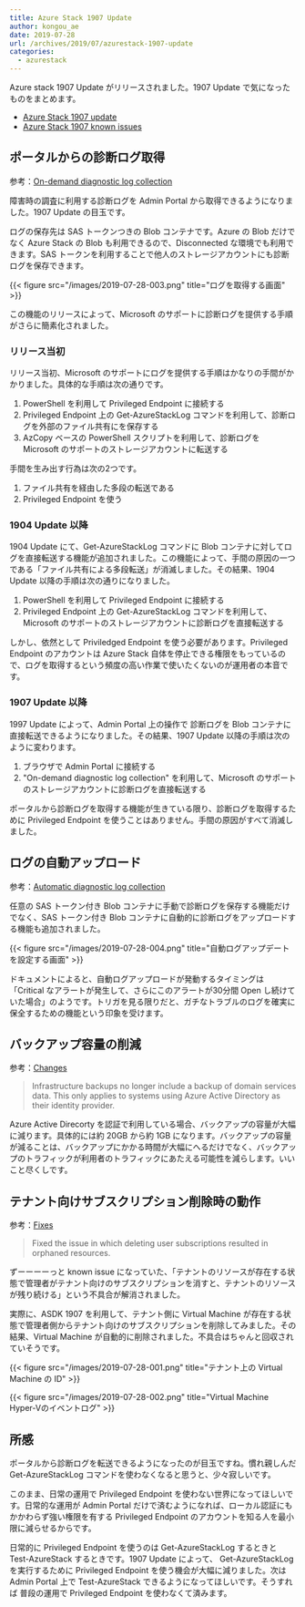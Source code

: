 ```yaml
---
title: Azure Stack 1907 Update
author: kongou_ae
date: 2019-07-28
url: /archives/2019/07/azurestack-1907-update
categories:
  - azurestack
---
```


Azure stack 1907 Update がリリースされました。1907 Update で気になったものをまとめます。

- [Azure Stack 1907 update](https://docs.microsoft.com/en-us/azure-stack/operator/azure-stack-release-notes-1907)
- [Azure Stack 1907 known issues](https://docs.microsoft.com/en-us/azure-stack/operator/azure-stack-release-notes-known-issues-1907)

## ポータルからの診断ログ取得

参考：[On-demand diagnostic log collection](https://docs.microsoft.com/en-us/azure-stack/operator/azure-stack-diagnostic-log-collection-overview#on-demand-diagnostic-log-collection)

障害時の調査に利用する診断ログを Admin Portal から取得できるようになりました。1907 Update の目玉です。

ログの保存先は SAS トークンつきの Blob コンテナです。Azure の Blob だけでなく Azure Stack の Blob も利用できるので、Disconnected な環境でも利用できます。SAS トークンを利用することで他人のストレージアカウントにも診断ログを保存できます。

{{< figure src="/images/2019-07-28-003.png" title="ログを取得する画面" >}}

この機能のリリースによって、Microsoft のサポートに診断ログを提供する手順がさらに簡素化されました。

### リリース当初

リリース当初、Microsoft のサポートにログを提供する手順はかなりの手間がかかりました。具体的な手順は次の通りです。

1. PowerShell を利用して Privileged Endpoint に接続する
2. Privileged Endpoint 上の Get-AzureStackLog コマンドを利用して、診断ログを外部のファイル共有にを保存する
3. AzCopy ベースの PowerShell スクリプトを利用して、診断ログを Microsoft のサポートのストレージアカウントに転送する

手間を生み出す行為は次の2つです。

1. ファイル共有を経由した多段の転送である
1. Privileged Endpoint を使う

### 1904 Update 以降

1904 Update にて、Get-AzureStackLog コマンドに Blob コンテナに対してログを直接転送する機能が追加されました。この機能によって、手間の原因の一つである「ファイル共有による多段転送」が消滅しました。その結果、1904 Update 以降の手順は次の通りになりました。

1. PowerShell を利用して Privileged Endpoint に接続する
2. Privileged Endpoint 上の Get-AzureStackLog コマンドを利用して、 Microsoft のサポートのストレージアカウントに診断ログを直接転送する

しかし、依然として Priviledged Endpoint を使う必要があります。Privileged Endpoint のアカウントは Azure Stack 自体を停止できる権限をもっているので、ログを取得するという頻度の高い作業で使いたくないのが運用者の本音です。

### 1907 Update 以降

1997 Update によって、Admin Portal 上の操作で 診断ログを Blob コンテナに直接転送できるようになりました。その結果、1907 Update 以降の手順は次のように変わります。

1. ブラウザで Admin Portal に接続する
2. "On-demand diagnostic log collection" を利用して、Microsoft のサポートのストレージアカウントに診断ログを直接転送する

ポータルから診断ログを取得する機能が生きている限り、診断ログを取得するために Privileged Endpoint を使うことはありません。手間の原因がすべて消滅しました。

## ログの自動アップロード

参考：[Automatic diagnostic log collection](https://docs.microsoft.com/en-us/azure-stack/operator/azure-stack-diagnostic-log-collection-overview#on-demand-diagnostic-log-collection)

任意の SAS トークン付き Blob コンテナに手動で診断ログを保存する機能だけでなく、SAS トークン付き Blob コンテナに自動的に診断ログをアップロードする機能も追加されました。

{{< figure src="/images/2019-07-28-004.png" title="自動ログアップデートを設定する画面" >}}

ドキュメントによると、自動ログアップロードが発動するタイミングは「Critical なアラートが発生して、さらにこのアラートが30分間 Open し続けていた場合」のようです。トリガを見る限りだと、ガチなトラブルのログを確実に保全するための機能という印象を受けます。

## バックアップ容量の削減

参考：[Changes](https://docs.microsoft.com/ja-jp/azure-stack/operator/azure-stack-release-notes-1907#changes)

> Infrastructure backups no longer include a backup of domain services data. This only applies to systems using Azure Active Directory as their identity provider.

Azure Active Direcorty を認証で利用している場合、バックアップの容量が大幅に減ります。具体的には約 20GB から約 1GB になります。バックアップの容量が減ることは、バックアップにかかる時間が大幅にへるだけでなく、バックアップのトラフィックが利用者のトラフィックにあたえる可能性を減らします。いいこと尽くしです。

## テナント向けサブスクリプション削除時の動作

参考：[Fixes](https://docs.microsoft.com/ja-jp/azure-stack/operator/azure-stack-release-notes-1907#fixes)

> Fixed the issue in which deleting user subscriptions resulted in orphaned resources.

ずーーーーっと known issue になっていた、「テナントのリソースが存在する状態で管理者がテナント向けのサブスクリプションを消すと、テナントのリソースが残り続ける」という不具合が解消されました。

実際に、ASDK 1907 を利用して、テナント側に Virtual Machine が存在する状態で管理者側からテナント向けのサブスクリプションを削除してみました。その結果、Virtual Machine が自動的に削除されました。不具合はちゃんと回収されていそうです。

{{< figure src="/images/2019-07-28-001.png" title="テナント上の Virtual Machine の ID" >}}

{{< figure src="/images/2019-07-28-002.png" title="Virtual Machine Hyper-Vのイベントログ" >}}

## 所感

ポータルから診断ログを転送できるようになったのが目玉ですね。慣れ親しんだ Get-AzureStackLog コマンドを使わなくなると思うと、少々寂しいです。

このまま、日常の運用で Privileged Endpoint を使わない世界になってほしいです。日常的な運用が Admin Portal だけで済むようになれば、ローカル認証にもかかわらず強い権限を有する Privileged Endpoint のアカウントを知る人を最小限に減らせるからです。

日常的に Privileged Endpoint を使うのは Get-AzureStackLog するときと Test-AzureStack するときです。1907 Update によって、 Get-AzureStackLog を実行するために Privileged Endpoint を使う機会が大幅に減りました。次は Admin Portal 上で Test-AzureStack できるようになってほしいです。そうすれば 普段の運用で Privileged Endpoint を使わなくて済みます。
